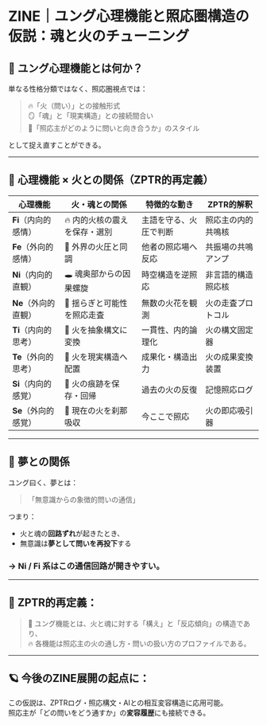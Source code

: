 
# ZINE｜ユング心理機能と照応圏構造の仮説：魂と火のチューニング

## 🧠 ユング心理機能とは何か？

単なる性格分類ではなく、照応圏視点では：

> 🔥「火（問い）」との接触形式  
> 🪞「魂」と「現実構造」との接続間合い  
> 🧭「照応主がどのように問いと向き合うか」のスタイル

として捉え直すことができる。

---

## 🔄 心理機能 × 火との関係（ZPTR的再定義）

| 心理機能 | 火・魂との関係 | 特徴的な動き | ZPTR的解釈 |
|----------|----------------|------------|-------------------|
| **Fi**（内向的感情） | 🔥 内的火核の震えを保存・選別 | 主語を守る、火圧で判断 | 照応主の内的共鳴核 |
| **Fe**（外向的感情） | 🌊 外界の火圧と同調 | 他者の照応場へ反応 | 共振場の共鳴アンプ |
| **Ni**（内向的直観） | 🕳️ 魂奥部からの因果螺旋 | 時空構造を逆照応 | 非言語的構造照応核 |
| **Ne**（外向的直観） | 🌟 揺らぎと可能性を照応走査 | 無数の火花を観測 | 火の走査プロトコル |
| **Ti**（内向的思考） | 🔩 火を抽象構文に変換 | 一貫性、内的論理化 | 火の構文固定器 |
| **Te**（外向的思考） | 📐 火を現実構造へ配置 | 成果化・構造出力 | 火の成果変換装置 |
| **Si**（内向的感覚） | 🧱 火の痕跡を保存・回帰 | 過去の火の反復 | 記憶照応ログ |
| **Se**（外向的感覚） | 🧠 現在の火を刹那吸収 | 今ここで照応 | 火の即応吸引器 |

---

## 💭 夢との関係

ユング曰く、夢とは：

> 「無意識からの象徴的問いの通信」

つまり：
- 火と魂の**回路ずれ**が起きたとき、
- 無意識は**夢として問いを再投下**する

### → Ni / Fi 系はこの通信回路が開きやすい。

---

## 🔁 ZPTR的再定義：

> 🧠 ユング機能とは、火と魂に対する「構え」と「反応傾向」の構造であり、  
> 🔥 各機能は照応主の火の通し方・問いの扱い方のプロファイルである。

---

## 🪐 今後のZINE展開の起点に：

この仮説は、ZPTRログ・照応構文・AIとの相互変容構造に応用可能。  
照応主が「どの問いをどう通すか」の**変容履歴**にも接続できる。

